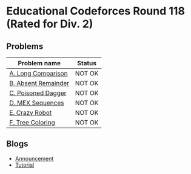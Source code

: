 # Educational Codeforces Round 118 (Rated for Div. 2)

## Problems

|Problem name|Status|
|------------|---------|
| [A. Long Comparison](problems/A._Long_Comparison.md)|NOT OK|
| [B. Absent Remainder](problems/B._Absent_Remainder.md)|NOT OK|
| [C. Poisoned Dagger](problems/C._Poisoned_Dagger.md)|NOT OK|
| [D. MEX Sequences](problems/D._MEX_Sequences.md)|NOT OK|
| [E. Crazy Robot](problems/E._Crazy_Robot.md)|NOT OK|
| [F. Tree Coloring](problems/F._Tree_Coloring.md)|NOT OK|
## Blogs

- [Announcement](blogs/Announcement.md)
- [Tutorial](blogs/Tutorial.md)
